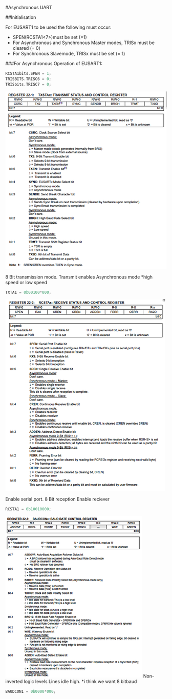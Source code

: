 #Asynchronous UART

##Initialisation

For EUSART1 to be used the following must occur:
- SPEN(RCSTA1<7>)must be set (=1)
- For Asynchronous and Synchronous Master modes, TRISx<x> must be cleared (= 0)
- For Synchronous Slavemode, TRISx<x> must be set (= 1)

###For Asynchronous Operation of EUSART1:

```c
RCSTA1bits.SPEN = 1;
TRISBITS.TRISC6 = 0;
TRISbits.TRISC7 = 0;
```

![TXTAx](https://github.com/TomPaynter/PIC18F46K80_Drivers/blob/master/UART/TXTAx.png)

8 Bit transmission mode.
Transmit enables
Asynchronous mode
*high speed or low speed

```c
TXTA1 = 0b00100*000;
```

![RCSTAx](https://github.com/TomPaynter/PIC18F46K80_Drivers/blob/master/UART/RCSTAx.png)

Enable serial port.
8 Bit reception
Enable reciever

```c
RCSTA1 = 0b10010000;
```

![BAUDCONx](https://github.com/TomPaynter/PIC18F46K80_Drivers/blob/master/UART/BAUDCONx.png)
Non-inverted logic levels
Lines idle high.
*i think we want 8 bitbaud

```c
BAUDCON1 = 0b0000*000;
```
